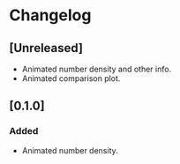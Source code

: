 # Changelog

## [Unreleased]
- Animated number density and other info.
- Animated comparison plot.

## [0.1.0]
### Added
- Animated number density.